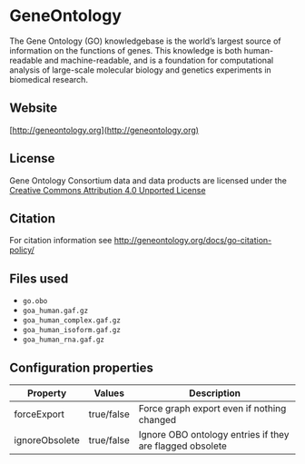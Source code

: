# GeneOntology

The Gene Ontology (GO) knowledgebase is the world’s largest source of information on the functions of genes. This knowledge is both human-readable and machine-readable, and is a foundation for computational analysis of large-scale molecular biology and genetics experiments in biomedical research.

## Website

[http://geneontology.org](http://geneontology.org)

## License

Gene Ontology Consortium data and data products are licensed under the [Creative Commons Attribution 4.0 Unported License](https://creativecommons.org/licenses/by/4.0/legalcode)

## Citation

For citation information see http://geneontology.org/docs/go-citation-policy/

## Files used

  * `go.obo`
  * `goa_human.gaf.gz`
  * `goa_human_complex.gaf.gz`
  * `goa_human_isoform.gaf.gz`
  * `goa_human_rna.gaf.gz`

## Configuration properties

| Property       | Values     | Description                                              |
|----------------|------------|----------------------------------------------------------|
| forceExport    | true/false | Force graph export even if nothing changed               |
| ignoreObsolete | true/false | Ignore OBO ontology entries if they are flagged obsolete |
